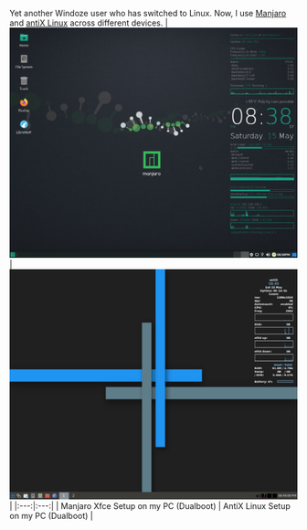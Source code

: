 Yet another Windoze user who has switched to Linux. Now, I use [Manjaro](https://manjaro.org/) and [antiX Linux](https://antixlinux.com/) across different devices.
| ![Manjaro Desktop](manjaro.png "Manjaro Desktop on my PC") | ![AntiX Linux Desktop](antix-linux.jpg "Antix Linux Desktop on my PC")|
|:---:|:---:|
| Manjaro Xfce Setup on my PC (Dualboot) | AntiX Linux Setup on my PC (Dualboot) |

